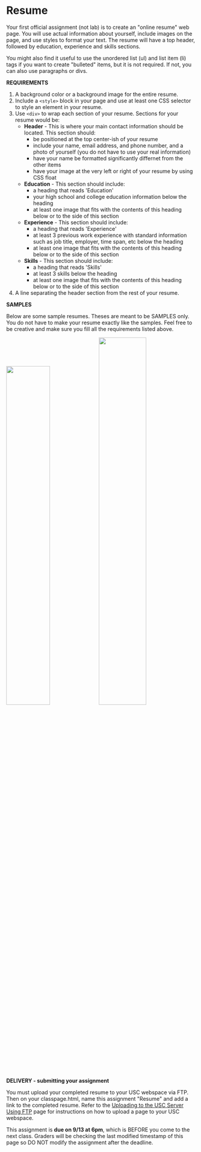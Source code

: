 Resume
======

Your first official assignment (not lab) is to create an "online resume" web page. You will use actual information about yourself, include images on the page, and use styles to format your text. The resume will have a top header, followed by education, experience and skills sections.

You might also find it useful to use the unordered list (ul) and list item (li) tags if you want to create "bulleted" items, but it is not required. If not, you can also use paragraphs or divs.

**REQUIREMENTS**

1. A background color or a background image for the entire resume.
2. Include a `<style>` block in your page and use at least one CSS selector to style an element in your resume.
3. Use `<div>` to wrap each section of your resume. Sections for your resume would be:
    * **Header** - This is where your main contact information should be located. This section should:
        * be positioned at the top center-ish of your resume
        * include your name, email address, and phone number, and a photo of yourself (you do not have to use your real information)
        * have your name be formatted significantly differnet from the other items
        * have your image at the very left or right of your resume by using CSS float
    * **Education** - This section should include:
        * a heading that reads 'Education'
        * your high school and college education information below the heading
        * at least one image that fits with the contents of this heading below or to the side of this section
    * **Experience** - This section should include:
        * a heading that reads 'Experience'
        * at least 3 previous work experience with standard information such as job title, employer, time span, etc below the heading
        * at least one image that fits with the contents of this heading below or to the side of this section
    * **Skills** - This section should include:
        * a heading that reads 'Skills'
        * at least 3 skills below the heading
        * at least one image that fits with the contents of this heading below or to the side of this section
4. A line separating the header section from the rest of your resume.

**SAMPLES**

Below are some sample resumes. Theses are meant to be SAMPLES only. You do not have to make your resume exactly like the samples. Feel free to be creative and make sure you fill all the requirements listed above.

<img src="/images/resume1.gif" width="48%"/>
<img src="/images/resume3.png" width="50%"/>

**DELIVERY - submitting your assignment**

You must upload your completed resume to your USC webspace via FTP. Then on your classpage.html, name this assignment "Resume" and add a link to the completed resume. Refer to the [Uploading to the USC Server Using FTP](/#/104/notes/ftp) page for instructions on how to upload a page to your USC webspace. 

This assignment is **due on 9/13 at 6pm**, which is BEFORE you come to the next class. Graders will be checking the last modified timestamp of this page so DO NOT modify the assignment after the deadline.